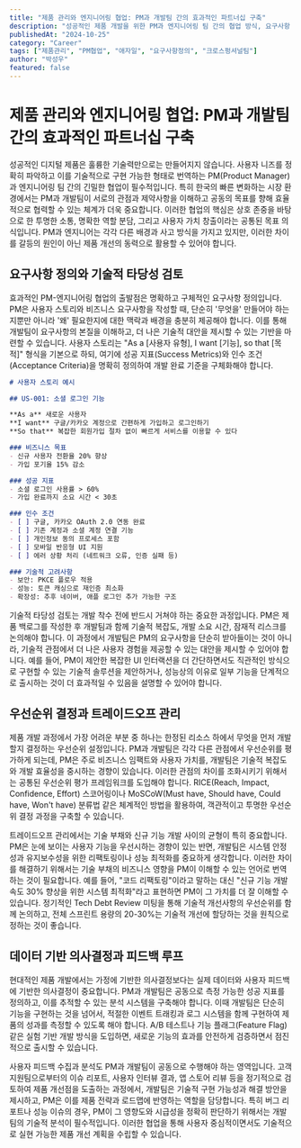 ```yaml
---
title: "제품 관리와 엔지니어링 협업: PM과 개발팀 간의 효과적인 파트너십 구축"
description: "성공적인 제품 개발을 위한 PM과 엔지니어링 팀 간의 협업 방식, 요구사항 정의, 우선순위 결정, 그리고 상호 이해 증진 전략을 다룹니다."
publishedAt: "2024-10-25"
category: "Career"
tags: ["제품관리", "PM협업", "애자일", "요구사항정의", "크로스펑셔널팀"]
author: "박성우"
featured: false
---
```


# 제품 관리와 엔지니어링 협업: PM과 개발팀 간의 효과적인 파트너십 구축

성공적인 디지털 제품은 훌륭한 기술력만으로는 만들어지지 않습니다. 사용자 니즈를 정확히 파악하고 이를 기술적으로 구현 가능한 형태로 번역하는 PM(Product Manager)과 엔지니어링 팀 간의 긴밀한 협업이 필수적입니다. 특히 한국의 빠른 변화하는 시장 환경에서는 PM과 개발팀이 서로의 관점과 제약사항을 이해하고 공동의 목표를 향해 효율적으로 협력할 수 있는 체계가 더욱 중요합니다. 이러한 협업의 핵심은 상호 존중을 바탕으로 한 투명한 소통, 명확한 역할 분담, 그리고 사용자 가치 창출이라는 공통된 목표 의식입니다. PM과 엔지니어는 각각 다른 배경과 사고 방식을 가지고 있지만, 이러한 차이를 갈등의 원인이 아닌 제품 개선의 동력으로 활용할 수 있어야 합니다.

## 요구사항 정의와 기술적 타당성 검토

효과적인 PM-엔지니어링 협업의 출발점은 명확하고 구체적인 요구사항 정의입니다. PM은 사용자 스토리와 비즈니스 요구사항을 작성할 때, 단순히 '무엇을' 만들어야 하는지뿐만 아니라 '왜' 필요한지에 대한 맥락과 배경을 충분히 제공해야 합니다. 이를 통해 개발팀이 요구사항의 본질을 이해하고, 더 나은 기술적 대안을 제시할 수 있는 기반을 마련할 수 있습니다. 사용자 스토리는 "As a [사용자 유형], I want [기능], so that [목적]" 형식을 기본으로 하되, 여기에 성공 지표(Success Metrics)와 인수 조건(Acceptance Criteria)을 명확히 정의하여 개발 완료 기준을 구체화해야 합니다.

```markdown
# 사용자 스토리 예시

## US-001: 소셜 로그인 기능

**As a** 새로운 사용자
**I want** 구글/카카오 계정으로 간편하게 가입하고 로그인하기
**So that** 복잡한 회원가입 절차 없이 빠르게 서비스를 이용할 수 있다

### 비즈니스 목표
- 신규 사용자 전환율 20% 향상
- 가입 포기율 15% 감소

### 성공 지표
- 소셜 로그인 사용률 > 60%
- 가입 완료까지 소요 시간 < 30초

### 인수 조건
- [ ] 구글, 카카오 OAuth 2.0 연동 완료
- [ ] 기존 계정과 소셜 계정 연결 기능
- [ ] 개인정보 동의 프로세스 포함
- [ ] 모바일 반응형 UI 지원
- [ ] 에러 상황 처리 (네트워크 오류, 인증 실패 등)

### 기술적 고려사항
- 보안: PKCE 플로우 적용
- 성능: 토큰 캐싱으로 재인증 최소화
- 확장성: 추후 네이버, 애플 로그인 추가 가능한 구조
```

기술적 타당성 검토는 개발 착수 전에 반드시 거쳐야 하는 중요한 과정입니다. PM은 제품 백로그를 작성한 후 개발팀과 함께 기술적 복잡도, 개발 소요 시간, 잠재적 리스크를 논의해야 합니다. 이 과정에서 개발팀은 PM의 요구사항을 단순히 받아들이는 것이 아니라, 기술적 관점에서 더 나은 사용자 경험을 제공할 수 있는 대안을 제시할 수 있어야 합니다. 예를 들어, PM이 제안한 복잡한 UI 인터랙션을 더 간단하면서도 직관적인 방식으로 구현할 수 있는 기술적 솔루션을 제안하거나, 성능상의 이유로 일부 기능을 단계적으로 출시하는 것이 더 효과적일 수 있음을 설명할 수 있어야 합니다.

## 우선순위 결정과 트레이드오프 관리

제품 개발 과정에서 가장 어려운 부분 중 하나는 한정된 리소스 하에서 무엇을 먼저 개발할지 결정하는 우선순위 설정입니다. PM과 개발팀은 각각 다른 관점에서 우선순위를 평가하게 되는데, PM은 주로 비즈니스 임팩트와 사용자 가치를, 개발팀은 기술적 복잡도와 개발 효율성을 중시하는 경향이 있습니다. 이러한 관점의 차이를 조화시키기 위해서는 공통된 우선순위 평가 프레임워크를 도입해야 합니다. RICE(Reach, Impact, Confidence, Effort) 스코어링이나 MoSCoW(Must have, Should have, Could have, Won't have) 분류법 같은 체계적인 방법을 활용하여, 객관적이고 투명한 우선순위 결정 과정을 구축할 수 있습니다.

트레이드오프 관리에서는 기술 부채와 신규 기능 개발 사이의 균형이 특히 중요합니다. PM은 눈에 보이는 사용자 기능을 우선시하는 경향이 있는 반면, 개발팀은 시스템 안정성과 유지보수성을 위한 리팩토링이나 성능 최적화를 중요하게 생각합니다. 이러한 차이를 해결하기 위해서는 기술 부채의 비즈니스 영향을 PM이 이해할 수 있는 언어로 번역하는 것이 필요합니다. 예를 들어, "코드 리팩토링"이라고 말하는 대신 "신규 기능 개발 속도 30% 향상을 위한 시스템 최적화"라고 표현하면 PM이 그 가치를 더 잘 이해할 수 있습니다. 정기적인 Tech Debt Review 미팅을 통해 기술적 개선사항의 우선순위를 함께 논의하고, 전체 스프린트 용량의 20-30%는 기술적 개선에 할당하는 것을 원칙으로 정하는 것이 좋습니다.

## 데이터 기반 의사결정과 피드백 루프

현대적인 제품 개발에서는 가정에 기반한 의사결정보다는 실제 데이터와 사용자 피드백에 기반한 의사결정이 중요합니다. PM과 개발팀은 공동으로 측정 가능한 성공 지표를 정의하고, 이를 추적할 수 있는 분석 시스템을 구축해야 합니다. 이때 개발팀은 단순히 기능을 구현하는 것을 넘어서, 적절한 이벤트 트래킹과 로그 시스템을 함께 구현하여 제품의 성과를 측정할 수 있도록 해야 합니다. A/B 테스트나 기능 플래그(Feature Flag) 같은 실험 기반 개발 방식을 도입하면, 새로운 기능의 효과를 안전하게 검증하면서 점진적으로 출시할 수 있습니다.

사용자 피드백 수집과 분석도 PM과 개발팀이 공동으로 수행해야 하는 영역입니다. 고객 지원팀으로부터의 이슈 리포트, 사용자 인터뷰 결과, 앱 스토어 리뷰 등을 정기적으로 검토하여 제품 개선점을 도출하는 과정에서, 개발팀은 기술적 구현 가능성과 해결 방안을 제시하고, PM은 이를 제품 전략과 로드맵에 반영하는 역할을 담당합니다. 특히 버그 리포트나 성능 이슈의 경우, PM이 그 영향도와 시급성을 정확히 판단하기 위해서는 개발팀의 기술적 분석이 필수적입니다. 이러한 협업을 통해 사용자 중심적이면서도 기술적으로 실현 가능한 제품 개선 계획을 수립할 수 있습니다.